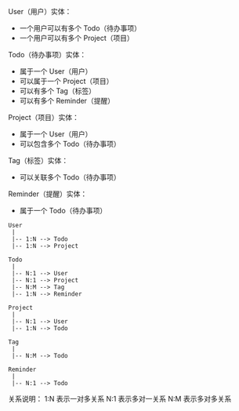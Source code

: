 User（用户）实体：
- 一个用户可以有多个 Todo（待办事项）
- 一个用户可以有多个 Project（项目）

Todo（待办事项）实体：
- 属于一个 User（用户）
- 可以属于一个 Project（项目）
- 可以有多个 Tag（标签）
- 可以有多个 Reminder（提醒）

Project（项目）实体：
- 属于一个 User（用户）
- 可以包含多个 Todo（待办事项）

Tag（标签）实体：
- 可以关联多个 Todo（待办事项）

Reminder（提醒）实体：
- 属于一个 Todo（待办事项）

```mermaid
User
 |
 |-- 1:N --> Todo
 |-- 1:N --> Project
 
Todo
 |
 |-- N:1 --> User
 |-- N:1 --> Project
 |-- N:M --> Tag
 |-- 1:N --> Reminder

Project
 |
 |-- N:1 --> User
 |-- 1:N --> Todo

Tag
 |
 |-- N:M --> Todo

Reminder
 |
 |-- N:1 --> Todo
```
关系说明：
  1:N 表示一对多关系
  N:1 表示多对一关系
  N:M 表示多对多关系